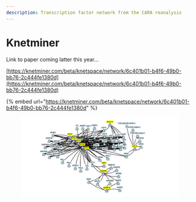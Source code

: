 ```yaml
---
description: Transcription factor network from the CARA reanalysis
---
```


# Knetminer



Link to paper coming latter this year...&#x20;

[https://knetminer.com/beta/knetspace/network/6c401b01-b4f6-49b0-bb76-2c444fe1380d](https://knetminer.com/beta/knetspace/network/6c401b01-b4f6-49b0-bb76-2c444fe1380d)

{% embed url="https://knetminer.com/beta/knetspace/network/6c401b01-b4f6-49b0-bb76-2c444fe1380d" %}

<figure><img src=".gitbook/assets/image (2) (1) (1).png" alt=""><figcaption></figcaption></figure>
